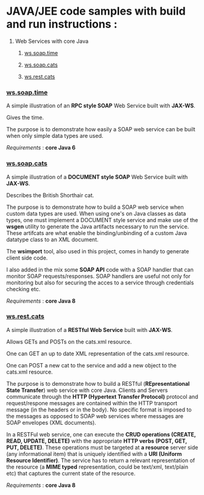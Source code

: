 # JAVA/JEE code samples with build and run instructions : 
1. Web Services with core Java
    1. [ws.soap.time](https://github.com/natandaniel/java_projects/tree/master/ws.soap.time)
  
    1. [ws.soap.cats](https://github.com/natandaniel/java_projects/tree/master/ws.soap.cats)
  
    1. [ws.rest.cats](https://github.com/natandaniel/java_projects/tree/master/ws.rest.cats)
  

### [ws.soap.time](https://github.com/natandaniel/java_projects/tree/master/ws.soap.time)

A simple illustration of an **RPC style SOAP** Web Service built with **JAX-WS**. 

Gives the time.

The purpose is to demonstrate how easily a SOAP web service can be built when only simple data types are used.

_Requirements_ : **core Java 6**

### [ws.soap.cats](https://github.com/natandaniel/java_projects/tree/master/ws.soap.cats)

A simple illustration of a **DOCUMENT style SOAP** Web Service built with **JAX-WS**.

Describes the British Shorthair cat.

The purpose is to demonstrate how to build a SOAP web service when custom data types are used. When using one's on Java classes as data types, one must implement a DOCUMENT style service and make use of the **wsgen** utility to generate the Java artifacts necessary to run the service. These artifcats are what enable the binding/unbinding of a custom Java datatype class to an XML document.

The **wsimport** tool, also used in this project, comes in handy to generate client side code.

I also added in the mix some **SOAP API** code with a SOAP handler that can monitor SOAP requests/responses. SOAP handlers are useful not only for monitoring but also for securing the acces to a service through credentials checking etc.

_Requirements_ : **core Java 8**

### [ws.rest.cats](https://github.com/natandaniel/java_projects/tree/master/ws.rest.cats)

A simple illustration of a **RESTful Web Service** built with **JAX-WS**. 

Allows GETs and POSTs on the cats.xml resource.

One can GET an up to date XML representation of the cats.xml resource.

One can POST a new cat to the service and add a new object to the cats.xml resource.

The purpose is to demonstrate how to build a RESTful (**REpresentational State Transfer**) web service with core Java. Clients and Servers communicate through the **HTTP (Hypertext Transfer Protocol)** protocol and request/respone messages are contained within the HTTP transport message (in the headers or in the body). No specific format is imposed to the messages as opposed to SOAP web services where messages are SOAP envelopes (XML documents).

In a RESTFul web service, one can execute the **CRUD operations (CREATE, READ, UPDATE, DELETE)** with the appropriate **HTTP verbs (POST, GET, PUT, DELETE)**. These operations must be targeted at **a resource** server side (any informational item) that is uniquely identified with a **URI (Uniform Resource Identifier)**. The service has to return a relevant representation of the resource (a **MIME typed** representation, could be text/xml, text/plain etc) that captures the current state of the resource.

_Requirements_ : **core Java 8**


